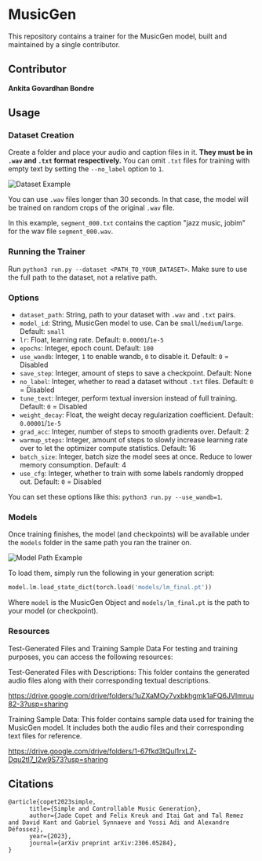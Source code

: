 # MusicGen

This repository contains a trainer for the MusicGen model, built and maintained by a single contributor.

## Contributor

**Ankita Govardhan Bondre**

## Usage

### Dataset Creation

Create a folder and place your audio and caption files in it. **They must be in `.wav` and `.txt` format respectively.** You can omit `.txt` files for training with empty text by setting the `--no_label` option to `1`.

![Dataset Example](https://i.imgur.com/AlDlqBI.png)

You can use `.wav` files longer than 30 seconds. In that case, the model will be trained on random crops of the original `.wav` file.

In this example, `segment_000.txt` contains the caption "jazz music, jobim" for the wav file `segment_000.wav`.

### Running the Trainer

Run `python3 run.py --dataset <PATH_TO_YOUR_DATASET>`. Make sure to use the full path to the dataset, not a relative path.

### Options

- `dataset_path`: String, path to your dataset with `.wav` and `.txt` pairs.
- `model_id`: String, MusicGen model to use. Can be `small`/`medium`/`large`. Default: `small`
- `lr`: Float, learning rate. Default: `0.00001`/`1e-5`
- `epochs`: Integer, epoch count. Default: `100`
- `use_wandb`: Integer, `1` to enable wandb, `0` to disable it. Default: `0` = Disabled
- `save_step`: Integer, amount of steps to save a checkpoint. Default: None
- `no_label`: Integer, whether to read a dataset without `.txt` files. Default: `0` = Disabled
- `tune_text`: Integer, perform textual inversion instead of full training. Default: `0` = Disabled
- `weight_decay`: Float, the weight decay regularization coefficient. Default: `0.00001`/`1e-5`
- `grad_acc`: Integer, number of steps to smooth gradients over. Default: 2
- `warmup_steps`: Integer, amount of steps to slowly increase learning rate over to let the optimizer compute statistics. Default: 16
- `batch_size`: Integer, batch size the model sees at once. Reduce to lower memory consumption. Default: 4
- `use_cfg`: Integer, whether to train with some labels randomly dropped out. Default: `0` = Disabled

You can set these options like this: `python3 run.py --use_wandb=1`.

### Models

Once training finishes, the model (and checkpoints) will be available under the `models` folder in the same path you ran the trainer on.

![Model Path Example](https://i.imgur.com/Mu19EPb.png)

To load them, simply run the following in your generation script:

```python
model.lm.load_state_dict(torch.load('models/lm_final.pt'))
```

Where `model` is the MusicGen Object and `models/lm_final.pt` is the path to your model (or checkpoint).
### Resources
Test-Generated Files and Training Sample Data
For testing and training purposes, you can access the following resources:

Test-Generated Files with Descriptions: This folder contains the generated audio files along with their corresponding textual descriptions.

https://drive.google.com/drive/folders/1uZXaMOy7vxbkhgmk1aFQ6JVImruu82-3?usp=sharing

Training Sample Data: This folder contains sample data used for training the MusicGen model. It includes both the audio files and their corresponding text files for reference.

https://drive.google.com/drive/folders/1-67fkd3tQul1rxLZ-Dqu2tl7_l2w9S73?usp=sharing
## Citations

```
@article{copet2023simple,
      title={Simple and Controllable Music Generation},
      author={Jade Copet and Felix Kreuk and Itai Gat and Tal Remez and David Kant and Gabriel Synnaeve and Yossi Adi and Alexandre Défossez},
      year={2023},
      journal={arXiv preprint arXiv:2306.05284},
}
```
